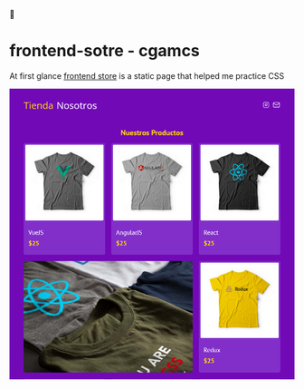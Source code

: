 <div class="readme">
    🏪
    <br>
    <h1>frontend-sotre - cgamcs</h1>
    <p>At first glance <a href="https://frontend-store-cgamcs.netlify.app/">frontend store</a> is a static page that helped me practice CSS</p>
</div>

<div>

<img src="img/website.png">

</div>